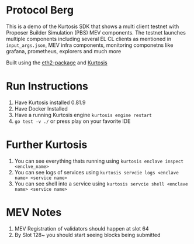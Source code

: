 # Protocol Berg

This is a demo of the Kurtosis SDK that shows a multi client testnet with Proposer Builder Simulation (PBS) MEV components. The testnet 
launches multiple components including several EL CL clients as mentioned in `input_args.json`, MEV infra components, monitoring componetns
like grafana, prometheus, explorers and much more

Built using the [eth2-package](https://github.com/kurtosis-tech/eth2-package) and [Kurtosis](https://docs.kurtosis.com/)

# Run Instructions

1. Have Kurtosis installed 0.81.9
2. Have Docker Installed
3. Have a running Kurtosis engine `kurtosis engine restart`
4. `go test -v ./` or press play on your favorite IDE

# Further Kurtosis

1. You can see everything thats running using `kurtosis enclave inspect <enclve_name>`
2. You can see logs of services using `kurtosis servcie logs <enclave name> <service name>`
3. You can see shell into a service using `kurtosis servcie shell <enclave name> <service name>`

# MEV Notes

1. MEV Registration of validators should happen at slot 64
2. By Slot 128~ you should start seeing blocks being submitted